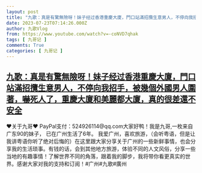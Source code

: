 ```yaml
---
layout: post
title: "九歌：真是有驚無險呀！妹子经过香港重慶大廈，門口站滿招攬生意男人，不停向我招手，被幾個外國男人圍著，嚇死人了，重慶大廈和美麗都大廈，真的很差還不安全"
date: 2023-07-23T07:14:26.000Z
author: 九歌Vlog
from: https://www.youtube.com/watch?v=-coNVD7qhak
tags: [ 九哥记 ]
comments: True
categories: [ 九哥记 ]
---
```

<!--1690096466000-->
[九歌：真是有驚無險呀！妹子经过香港重慶大廈，門口站滿招攬生意男人，不停向我招手，被幾個外國男人圍著，嚇死人了，重慶大廈和美麗都大廈，真的很差還不安全](https://www.youtube.com/watch?v=-coNVD7qhak)
------

<div>
♥关于九哥♥ PayPal支付：524926114@qq.com大家好鸭！我是九哥,一枚来自广东90的妹子， 已在广州生活了6年。 我爱广州，喜欢旅游，（会听粤语，但是让我讲粤语你听了绝对后悔的）在这里跟大家分享关于广州的一些新鲜事情，也会分享我的生活琐事。有钱的话，会到其他地方旅游，体验不同的人文风俗，分享一些当地的有趣事情！了解世界不同的角落，跟着我的脚步，我将带你看更真实的世界。感谢大家对我的支持和订阅！#广州#九歌#廣州
</div>
